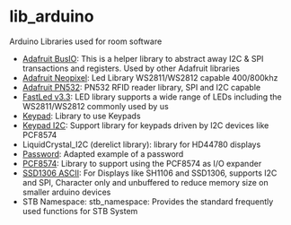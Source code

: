 # lib_arduino

Arduino Libraries used for room software

 - [Adafruit BusIO](https://github.com/adafruit/Adafruit_BusIO): This is a helper library to abstract away I2C & SPI transactions and registers. Used by other Adafruit libraries 
 - [Adafruit Neopixel](https://github.com/adafruit/Adafruit_NeoPixel): Led Library WS2811/WS2812 capable 400/800khz
 - [Adafruit PN532](https://github.com/adafruit/Adafruit-PN532): PN532 RFID reader library, SPI and I2C capable
 - [FastLed v3.3](https://github.com/FastLED/FastLED/tree/3.3.0): LED library supports a wide range of LEDs including the WS2811/WS2812 commonly used by us
 - [Keypad](https://playground.arduino.cc/Code/Keypad/): Library to use Keypads
 - [Keypad I2C](https://github.com/joeyoung/arduino_keypads/blob/master/Keypad_I2C/Keypad_I2C.cpp): Support library for keypads driven by I2C devices like PCF8574
 - LiquidCrystal_I2C (derelict library): library for HD44780 displays
 - [Password](https://github.com/phrac/arduino/blob/master/tutorials/Password.cpp): Adapted example of a password
 - [PCF8574](https://github.com/skywodd/pcf8574_arduino_library): Library to support using the PCF8574 as I/O expander
 - [SSD1306 ASCII](https://github.com/greiman/SSD1306Ascii): For Displays like SH1106 and SSD1306, supports I2C and SPI, Character only and unbuffered to reduce memory size on smaller arduino devices
 - STB Namespace: stb_namespace: Provides the standard frequently used functions for STB System